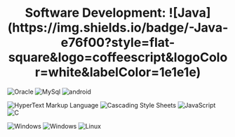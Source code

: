 <h1 align="center" >
     Software Development:
     ![Java](https://img.shields.io/badge/-Java-e76f00?style=flat-square&logo=coffeescript&logoColor=white&labelColor=1e1e1e)
</h1>



![Oracle](https://img.shields.io/badge/-Oracle%20SQL-ea1b23?style=flat-square&logo=oracle&logoColor=white&labelColor=1e1e1e)
![MySql](https://img.shields.io/badge/-MySql%20SQL-0b5394?style=flat-square&logo=mysql&logoColor=white&labelColor=1e1e1e)
![android](https://img.shields.io/badge/-AndroidStudio-8fce00?style=flat-square&logo=android&logoColor=8fce00&labelColor=1e1e1e)



![HyperText Markup Language](https://img.shields.io/badge/-HTML-e65127?style=flat-square&logo=html5&logoColor=e65127&labelColor=1e1e1e)
![Cascading Style Sheets](https://img.shields.io/badge/-CSS-0c73b8?style=flat-square&logo=css3&logoColor=0c73b8&labelColor=1e1e1e)
![JavaScript](https://img.shields.io/badge/-JS-e7a328?style=flat-square&logo=javascript&logoColor=e7a328&labelColor=1e1e1e)
![C](https://img.shields.io/badge/-C-A8B9CC?style=flat-square&logo=C&logoColor=white&labelColor=1e1e1e)


![Windows](https://img.shields.io/badge/-Windows%2010%20LTSC-0078d7?style=flat-square&logo=windows&logoColor=0078d7&labelColor=1e1e1e)
![Windows](https://img.shields.io/badge/-Windows%2011%20Pro-0078d7?style=flat-square&logo=windows%2011&logoColor=0078d7&labelColor=1e1e1e)
![Linux](https://img.shields.io/badge/-Mint%20(Linux)-87CF3E?style=flat-square&logo=Linux%20Mint&logoColor=87CF3E&labelColor=1e1e1e)

